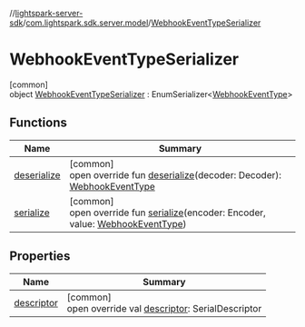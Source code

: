 //[lightspark-server-sdk](../../../index.md)/[com.lightspark.sdk.server.model](../index.md)/[WebhookEventTypeSerializer](index.md)

# WebhookEventTypeSerializer

[common]\
object [WebhookEventTypeSerializer](index.md) : EnumSerializer&lt;[WebhookEventType](../-webhook-event-type/index.md)&gt;

## Functions

| Name | Summary |
|---|---|
| [deserialize](../-withdrawal-request-status-serializer/index.md#-119773072%2FFunctions%2F-1086033721) | [common]<br>open override fun [deserialize](../-withdrawal-request-status-serializer/index.md#-119773072%2FFunctions%2F-1086033721)(decoder: Decoder): [WebhookEventType](../-webhook-event-type/index.md) |
| [serialize](index.md#-672866327%2FFunctions%2F-1086033721) | [common]<br>open override fun [serialize](index.md#-672866327%2FFunctions%2F-1086033721)(encoder: Encoder, value: [WebhookEventType](../-webhook-event-type/index.md)) |

## Properties

| Name | Summary |
|---|---|
| [descriptor](../-withdrawal-request-status-serializer/index.md#-54158242%2FProperties%2F-1086033721) | [common]<br>open override val [descriptor](../-withdrawal-request-status-serializer/index.md#-54158242%2FProperties%2F-1086033721): SerialDescriptor |
